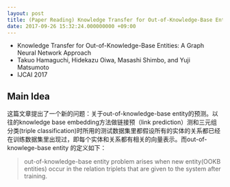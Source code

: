 ```yaml
---
layout: post
title: (Paper Reading) Knowledge Transfer for Out-of-Knowledge-Base Entities: A Graph Neural Network Approach
date: 2017-09-26 15:32:24.000000000 +09:00
---
```


* Knowledge Transfer for Out-of-Knowledge-Base Entities: A Graph Neural Network Approach
* Takuo Hamaguchi, Hidekazu Oiwa, Masashi Shimbo, and Yuji Matsumoto
* IJCAI 2017

## Main Idea

这篇文章提出了一个新的问题：关于out-of-knowledge-base entity的预测。以往的knowledge base embedding方法做链接预（link prediction）测和三元组分类(triple classification)时所用的测试数据集里都假设所有的实体的关系都已经在训练数据集里出现过，即每个实体和关系都有相关的向量表示。而out-of-knowlege-base entity 的定义如下：

> out-of-knowledge-base entity problem arises when new entity(OOKB entities) occur in the relation triplets that are given to the system after training.




